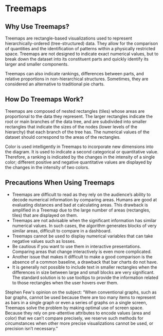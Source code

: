 # Treemaps

## Why Use Treemaps?

Treemaps are rectangle-based visualizations used to represent hierarchically-ordered (tree-structured) data. They allow for the comparison of quantities and the identification of patterns within a physically restricted space. Treemaps are not designed to indicate exact numerical values, but to break down the dataset into its constituent parts and quickly identify its larger and smaller components.

Treemaps can also indicate rankings, differences between parts, and relative proportions in non-hierarchical structures. Sometimes, they are considered an alternative to traditional pie charts.

## How Do Treemaps Work?

Treemaps are composed of nested rectangles (tiles) whose areas are proportional to the data they represent. The larger rectangles indicate the root or main branches of the data tree, and are subdivided into smaller rectangles that indicate the sizes of the nodes (lower levels of the hierarchy) that each branch of the tree has. The numerical values of the dataset should correspond to the areas of the rectangles.

Color is used intelligently in Treemaps to incorporate new dimensions into the diagram. It is used to indicate a second categorical or quantitative value. Therefore, a ranking is indicated by the changes in the intensity of a single color; different positive and negative quantitative values are displayed by the changes in the intensity of two colors.

## Precautions When Using Treemaps

- Treemaps are difficult to read as they rely on the audience’s ability to decode numerical information by comparing areas. Humans are good at evaluating distances and bad at calculating areas. This drawback is amplified in a Treemap due to the large number of areas (rectangles, tiles) that are displayed on them.
- Treemaps are not advisable when the significant information has similar numerical values. In such cases, the algorithm generates blocks of very similar areas, difficult to compare in a dashboard.
- Treemaps cannot be used to display numerical variables that can take negative values such as losses.
- Be cautious if you want to use them in interactive presentations. Comparing areas that change interactively is even more complicated.
- Another issue that makes it difficult to make a good comparison is the absence of a common baseline, a drawback that bar charts do not have.
- It is generally not possible to include text in smaller rectangles when the differences in size between large and small blocks are very significant. The standard solution is to use tooltips to provide the information related to those rectangles when the user hovers over them.

Stephen Few's opinion on the subject: “When conventional graphs, such as bar graphs, cannot be used because there are too many items to represent as bars in a single graph or even a series of graphs on a single screen, Treemaps solve the problem by making optimal use of screen space. Because they rely on pre-attentive attributes to encode values (area and color) that we can’t compare precisely, we reserve such methods for circumstances when other more precise visualizations cannot be used, or precision isn’t necessary.”
